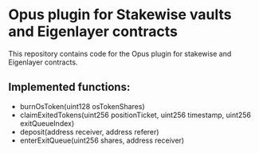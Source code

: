 # Opus plugin for Stakewise vaults and Eigenlayer contracts

This repository contains code for the Opus plugin for stakewise and Eigenlayer
contracts.

## Implemented functions:
- burnOsToken(uint128 osTokenShares)
- claimExitedTokens(uint256 positionTicket, uint256 timestamp, uint256 exitQueueIndex)
- deposit(address receiver, address referer)
- enterExitQueue(uint256 shares, address receiver)